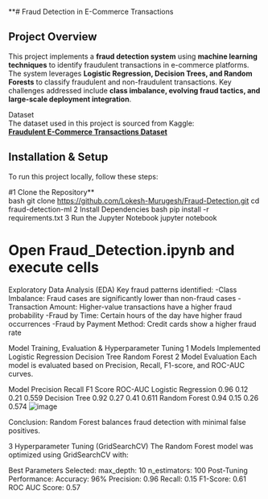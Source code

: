**#  Fraud Detection in E-Commerce Transactions  

##  Project Overview  
This project implements a **fraud detection system** using **machine learning techniques** to identify fraudulent transactions in e-commerce platforms. The system leverages **Logistic Regression, Decision Trees, and Random Forests** to classify fraudulent and non-fraudulent transactions. Key challenges addressed include **class imbalance, evolving fraud tactics, and large-scale deployment integration**.  

Dataset  
The dataset used in this project is sourced from Kaggle:  
 **[Fraudulent E-Commerce Transactions Dataset](https://www.kaggle.com/datasets/shriyashjagtap/fraudulent-e-commerce-transactions/data)**  

## Installation & Setup  
To run this project locally, follow these steps:  

#1️ Clone the Repository**  
bash
git clone https://github.com/Lokesh-Murugesh/Fraud-Detection.git
cd fraud-detection-ml
2️ Install Dependencies
bash
pip install -r requirements.txt
3️ Run the Jupyter Notebook
jupyter notebook
# Open Fraud_Detection.ipynb and execute cells
 Exploratory Data Analysis (EDA)
Key fraud patterns identified:
 -Class Imbalance: Fraud cases are significantly lower than non-fraud cases
 -Transaction Amount: Higher-value transactions have a higher fraud probability
 -Fraud by Time: Certain hours of the day have higher fraud occurrences
 -Fraud by Payment Method: Credit cards show a higher fraud rate

 Model Training, Evaluation & Hyperparameter Tuning
1️ Models Implemented
Logistic Regression
Decision Tree
Random Forest
2️ Model Evaluation
Each model is evaluated based on Precision, Recall, F1-score, and ROC-AUC curves.

Model	Precision	Recall	F1 Score	ROC-AUC
Logistic Regression	0.96	0.12	0.21	0.559
Decision Tree	0.92	0.27	0.41	0.611
Random Forest	0.94	0.15	0.26	0.574
![image](https://github.com/user-attachments/assets/15d5b2d4-1046-47c9-b88c-b9e1b6adc944)

Conclusion: Random Forest balances fraud detection with minimal false positives.

3️ Hyperparameter Tuning (GridSearchCV)
The Random Forest model was optimized using GridSearchCV with:

Best Parameters Selected:
max_depth: 10
n_estimators: 100
Post-Tuning Performance:
Accuracy: 96%
Precision: 0.96
Recall: 0.15
F1-Score: 0.61
ROC AUC Score: 0.57
